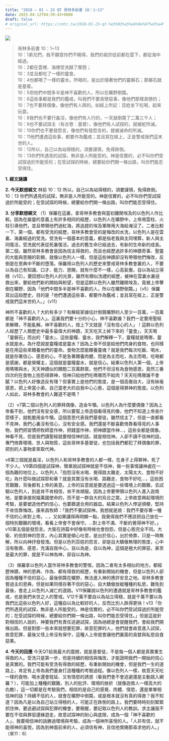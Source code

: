 ```yaml
---
title: "2018 – 01 – 23 QT 哥林多前書 10：1~13"
date: 2025-04-12T04:39:43+0800
draft: false
# original_url: https://cmtc.tw/2018-01-23-qt-%e5%93%a5%e6%9e%97%e5%a4%9a%e5%89%8d%e6%9b%b8-10%ef%bc%9a113
---
```


![](/images/qt.jpg)
> 哥林多前書 10：1\~13  
> 10：1弟兄們，我不願意你們不曉得，我們的祖宗從前都在雲下，都從海中經過，  
> 10：2都在雲裡、海裡受洗歸了摩西；  
> 10：3並且都吃了一樣的靈食，  
> 10：4也都喝了一樣的靈水。所喝的，是出於隨著他們的靈磐石；那磐石就是基督。  
> 10：5但他們中間多半是神不喜歡的人，所以在曠野倒斃。  
> 10：6這些事都是我們的鑑戒，叫我們不要貪戀惡事，像他們那樣貪戀的；  
> 10：7也不要拜偶像，像他們有人拜的。如經上所記：百姓坐下吃喝，起來玩耍。  
> 10：8我們也不要行姦淫，像他們有人行的，一天就倒斃了二萬三千人；  
> 10：9也不要試探主（有古卷：基督），像他們有人試探的，就被蛇所滅。  
> 10：10你們也不要發怨言，像他們有發怨言的，就被滅命的所滅。  
> 10：11他們遭遇這些事，都要作為鑑戒；並且寫在經上，正是警戒我們這末世的人。  
> 10：12所以，自己以為站得穩的，須要謹慎，免得跌倒。  
> 10：13你們所遇見的試探，無非是人所能受的。神是信實的，必不叫你們受試探過於所能受的；在受試探的時候，總要給你們開一條出路，叫你們能忍受得住。

**1. 經文誦讀**

**2.  今天默想經文**
林前 10：12 所以，自己以為站得穩的，須要謹慎，免得跌倒。  
10：13 你們所遇見的試探，無非是人所能受的。神是信實的，必不叫你們受試探過於所能受的；在受試探的時候，總要給你們開一條出路，叫你們能忍受得住。

**3. 分享默想經文**
（1）保羅在這裏，拿哥林多教會與當初離開埃及的以色列人作比較。因為在屬靈的意義上有許多相同的經歷，以色列人在曠野中，上帝用雲柱、火柱引導他們，並且帶領他們過紅海，將追趕的埃及軍隊用大海給淹沒了。二者比較一下，第一個，都有受洗的經歷，哥林多教會受的是悔改的水洗，以色列人是在雲裏、海裏經過的受洗。受洗有一個基本的意義，都是指老我與主同埋葬，新人與主同復活，受洗就代表從死裏復活，過去的舊生命已經過去，有新的生命新的成長。第二個，雖然哥林多教會是因為信主得救的，而且也經歷過許多的神蹟奇事、聖靈的大能與恩賜的彰顯，就像以色列人一樣，但是這些神蹟卻沒有帶領他們悔改，反倒是在恩典中不斷的墮落。保羅用以色列人的歷史來警戒哥林多教會裏的人，不要以為自己有知識、口才、能力、恩賜，就有什麼不一樣，心高氣傲，自以為站立得穩（v12）。要回想以色列人的光景，雖然有類似洗禮的經歷，被神在雲裏水裏拯救出來，要給他們新的開始與盼望，但是這群以色列人雖然離開埃及，竟被上帝擊倒在曠野，因為「他們中間多半是神不喜歡的人，所以在曠野倒斃。」（v5）保羅寫出這段歷史，目的是「他們遭遇這些事，都要作為鑑戒；並且寫在經上，正是警戒我們這末世的人。」（v11）

神所不喜歡的人？大約有多少？有解經家據估計倒斃曠野的人至少一百萬，一百萬都是「神不喜歡的人」。這裏我們要十分的小心，神不喜歡誰？我們一定要用聖經來解釋，不能亂解。神不喜歡的人，按上下文就是「沒有信心的人」！這群以色列人經歷了人類歷史中最多最偉大的神蹟，天天吃天上掉下來的「靈食」，天天喝「靈磐石」而出的「靈水」，這些靈糧、靈水，我們解釋一下，靈糧就是嗎哪，靈水就是水。為什麼說是靈糧或是靈水？因為上帝不但是給他們肉身的食物，也同樣是在用這些來餵養他們的靈命。食物怎麼能餵養靈魂？就是我們每次吃飯、喝水，就是存著信心、感恩的心，不是急著餵養肉體，而是為主而吃，為主而喝，吃喝都是感謝，都是榮耀主，這個就是靈糧靈水，就是信心。結果以色列人第一個，上帝用嗎哪與水，天天神蹟似的餵飽二百萬群眾，他們不但沒有為食物感恩，竟然三番四次的在食物上抱怨得罪神，怪神只給他們吃嗎哪而不給肉？天天吃嗎哪誰不會膩？以色列人好像造反有理？但事實上是他們的態度，是一個高傲自大，沒有絲毫感恩，把上帝當小弟，自己當老大的自我中心心態，這個是得罪神的態度。以色列人如此，哥林多教會的人難道不是嗎？

（2）v7第二個以色列人的罪拜偶像，造金牛犢。以色列人為什麼要偶像？因為上帝看不到，他們沒有安全感，所以要幫上帝造個看得見的像，他們不知道上帝長什麼樣子，就乾脆用金牛犢。這個意思代表我們基督徒，雖然信主了，但是一直都看不見神，我們心裏沒有信心，沒有安全感。我們還是不斷喜歡倚靠看得見的人事物，我們把習慣把牧師當作神，把錢當作神，把神蹟當作神…，這些全都是偶像。神看不見，但是我們讀聖經就要相信神的話，就是相信神。人卻不讀不信神的話，專門倚靠環境、世人與物質，這些哥林多基督徒，也包括我們都犯了拜偶像的罪，把別的人事物拿來取代神。

v8第三個就是姦淫，以色列人和哥林多教會的人都一樣，在身子上得罪神，死了不少人。V9第四個是試探神，簡單說試探神就是不信神，做一些事情讓神處在一個為難的地位上。以色列人「抱怨沒有水喝、覺得路太難走、太陽太大、食物不好吃」為什麼叫做試探耶和華？就是其實沒有水喝、路難走、食物不好吃…，這些困苦艱難，背後都有上帝的美意。上帝的旨意就是要透過這一些環境上的艱難，去試驗以色列人，到底肯不肯相信，肯不肯順服。因為上帝要帶領以色列人進入迦南地，是要承接祝福萬國使命的，而不是一群自大的烏合之眾。上帝故意興起環境的考驗，是要塑造他們的信心，也要篩選合用的器皿。結果以色列人悖逆頑梗，堅持不肯信靠悔改。康來昌牧師：「我們不要試探神。我想就是說：我們不要存著一種不信的心來對上帝。…，又如果講得再明顯一點，我覺得我們不應該把自己放在一個特別艱難的環境，看看上帝會不會保守。…對上帝不滿、不斷的覺得神不好。」v10第五個是發怨言。大衛在詩篇中好像有時候也會抱怨，但是心態完全不同。大衛、約伯對神的怨言，內心其實是傾心吐意，是出於信心，出於倚靠，只是一時無解，所以向神抒發發洩。但是以色列百姓的怨言，卻是自大驕傲無理的態度，心中沒有敬畏、感恩，充滿自我中心，自以為是，自以為神，這個是極大的罪惡，甚至是最大的罪，就是不以神為神，卻自以為神。

（3）保羅拿以色列人當作哥林多教會的警惕，因為二者有太多相似的地方。都經歷神蹟，神的恩典、作為、都有得救的經歷，有重新開始的機會，但是以色列人卻因為種種不信的惡心，最後倒斃在曠野，無法進入神的應許安息之地。哥林多教會嘗過主的恩典，但是如果同樣存著不信的惡心，自大驕傲放縱種種的私慾，難免到最後，會走上以色列人滅亡的道路。V11保羅說以色列的遭遇就是哥林多教會的鑑戒，也是我們末世之人的警戒。V12千萬不要自以為站立得穩，就是千萬不要以為我們比這些以色列人好，這種自以為比較好的人，反而比別人跌得更快！v13「你們所遇見的試探，無非是人所能受的。神是信實的，必不叫你們受試探過於所能受的；在受試探的時候，總要給你們開一條出路，叫你們能忍受得住。」但是這是針對相信的人說的，神要我們有責任逃避試探，因為祂總是會提醒我們，會給我們開條出路。但是對那一些本來就想要犯罪，故意犯罪的人，他們就會故意進入試探，故意犯罪，最後又怪上帝沒有保守，這種人上帝就會讓他們裏面的貪婪與私慾自食惡果。

**4. 今天的回應**
今天QT給我最大的震撼，就是基督徒，不是每一個人都是真實重生得救的人。受洗只是第一步，但是持續的相信與悔改，才能證明我們一開始的信心是真實的。我們可能有受洗有得救的經歷，有重新開始的機會，但是我們一生的道路上，肯定有上帝為我們量身打造種種的考驗過程。像以色列人一樣，故意天天吃一樣的食物、喝水還會耽延、又有情慾的誘惑（看我們會不會逃避還是主動跳入網羅？），可能加上種種的艱難，別人的批評、環境的挫折（就像迦南人一樣高大的仇敵），這一切都是在考驗我們，相信的是自己的感覺、肉體、情慾，還是單單相信神的話？持續不信的人，就會在曠野中倒斃，或是根本就沒有真的得救？我不知道？因為凡是以為自己站立得穩的人，可能正在跌倒的路上。我們要時時刻刻緊緊抓住神，要逃避試探與犯罪的機會，要儆醒，要記取以色列人的教訓。求主讓我不要在不信與罪惡邊緣遊走，故意試探神的耐心與底限，成為一個「神不喜歡的人」，我要相信神的話勝過環境與考驗，成為一個神所喜悅的人。「人非有信，就不能得神的喜悅，因為到神面前來的人，必須信有神，且信他賞賜那尋求他的人。」（來11：6）
